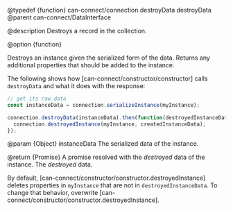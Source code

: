 @typedef {function} can-connect/connection.destroyData destroyData
@parent can-connect/DataInterface

@description Destroys a record in the collection.

@option {function}

Destroys an instance given the serialized form of the
data. Returns any additional properties that should be added to the instance.

The following shows how [can-connect/constructor/constructor] calls `destroyData` and
what it does with the response:

```javascript
// get its raw data
const instanceData = connection.serializeInstance(myInstance);

connection.destroyData(instanceData).then(function(destroyedInstanceData){
  connection.destroyedInstance(myInstance, createdInstanceData);
});
```

  @param {Object} instanceData The serialized data of the instance.

  @return {Promise<Object>} A promise resolved with the _destroyed_ data of the instance. The _destroyed_
  data.  

  By default, [can-connect/constructor/constructor.destroyedInstance] deletes properties in `myInstance` that are not in `destroyedInstanceData`.  To change that behavior, overwrite [can-connect/constructor/constructor.destroyedInstance].
